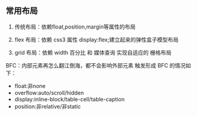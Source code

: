 ## 常用布局

1. 传统布局：依赖float,position,margin等属性的布局

2. flex 布局：依赖 css3 属性 display:flex;建立起来的弹性盒子模型布局

3. grid 布局：依赖 width 百分比 和 媒体查询 实现自适应的 栅格布局

BFC：内部元素再怎么翻江倒海，都不会影响外部元素
触发形成 BFC 的情况如下：
- float:非none
- overflow:auto/scroll/hidden
- display:inline-block/table-cell/table-caption
- position:非relative/非static